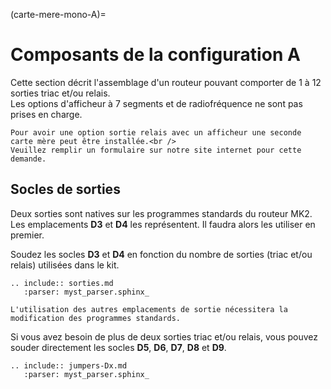 (carte-mere-mono-A)=

# Composants de la configuration A

Cette section décrit l'assemblage d'un routeur pouvant comporter de 1 à 12 sorties triac et/ou relais.<br />
Les options d'afficheur à 7 segments et de radiofréquence ne sont pas prises en charge.

```{hint}
Pour avoir une option sortie relais avec un afficheur une seconde carte mère peut être installée.<br />
Veuillez remplir un formulaire sur notre site internet pour cette demande.
```

## Socles de sorties

Deux sorties sont natives sur les programmes standards du routeur MK2.<br />
Les emplacements **D3** et **D4** les représentent. Il faudra alors les utiliser en premier.

Soudez les socles **D3** et **D4** en fonction du nombre de sorties (triac et/ou relais) utilisées dans le kit.

```{eval-rst}
.. include:: sorties.md
   :parser: myst_parser.sphinx_
```

```{warning}
L'utilisation des autres emplacements de sortie nécessitera la modification des programmes standards.
```

Si vous avez besoin de plus de deux sorties triac et/ou relais, vous pouvez souder directement les socles **D5**, **D6**, **D7**, **D8** et **D9**.

```{eval-rst}
.. include:: jumpers-Dx.md
   :parser: myst_parser.sphinx_
```